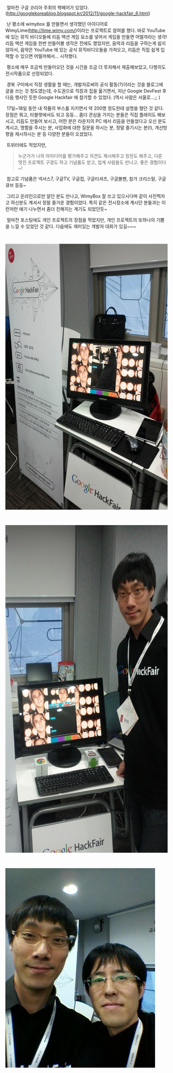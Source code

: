  얼마전 구글 코리아 주최의 핵페어가 있었다.(<a href="http://googlekoreablog.blogspot.kr/2012/11/google-hackfair_6.html" class="uri" class="tx-link">http://googlekoreablog.blogspot.kr/2012/11/google-hackfair_6.html</a>)

 난 평소에 wimybox 를 만들면서 생각했던 아이디어로 WimyLime(<a href="http://lime.wimy.com/" class="uri" class="tx-link">http://lime.wimy.com/</a>)이라는 프로젝트로 참여를 했다. 바로 YouTube 에 있는 뮤직 비디오들에 리듬 액션 게임 요소를 넣어서 게임을 만들면 어떨까라는 생각! 리듬 액션 게임을 한번 만들어볼 생각은 전에도 했었지만, 음악과 리듬을 구하는게 쉽지 않아서, 음악은 YouTube 에 있는 공식 뮤직비디오들을 가져오고, 리듬은 직접 쉽게 입력할 수 있으면 어떨까해서... 시작했다.

 평소에 매우 조금씩 만들어오던 것을 시간을 조금 더 투자해서 제출해보았고, 다행히도 전시작품으로 선정되었다.

 경북 구미에서 직장 생활을 할 때는, 개발자로써의 공식 활동(?)이라는 것을 블로그에 글을 쓰는 것 정도였는데, 수도권으로 직장과 집을 옮기면서, 지난 Google DevFest 후 다음 행사인 듯한 Google Hackfair 에 참가할 수 있었다. (역시 사람은 서울로...;; )

 17일~18일 동안 내 작품의 부스를 지키면서 약 200명 정도한테 설명을 했던 것 같다. 장점은 뭐고, 타블렛에서도 되고 등등... 좀더 관심을 가지는 분들은 직접 플레이도 해보시고, 리듬도 만들어 보시고, 어떤 분은 라운지의 PC 에서 리듬을 만들었다고 오신 분도 계시고, 명함을 주시는 분, 사업화에 대한 질문을 하시는 분, 정말 즐기시는 분(!), 개선방향을 제시하시는 분 등 다양한 분들이 오셨었다.

 트위터에도 적었지만, 

> 누군가가 나의 아이디어를 평가해주고 의견도 제시해주고 칭찬도 해주고, 다른 멋진 프로젝트 구경도 하고 기념품도 받고, 업계 사람들도 만나고. 좋은 경험이다~!

 참고로 기념품은 넥서스7, 구글TV, 구글컵, 구글티셔츠, 구글볼펜, 참가 크리스탈, 구글큐브 등등~

 그리고 온라인으로만 알던 분도 만나고, WimyBox 잘 쓰고 있으시다며 같이 사진찍자고 하신분도 계셔서 정말 즐거운 경험이었다. 특히 같은 전시장소에 계시던 분들과는 이런저런 얘기 나누면서 좀더 친해지는 계기도 되었던듯~

 얼마전 포스팅에도 개인 프로젝트의 장점을 적었지만, 개인 프로젝트의 또하나의 기쁨을 느낄 수 있었던 것 같다. 다음에도 재미있는 개발자 대회가 있길~~~

 

<img src="IMG_20121117_140407.jpg" width="620" height="826" />

 

<img src="IMG_20121118_141435.jpg" width="620" height="1018" />

 

<img src="IMG_20121118_150538.jpg" width="465" height="620" />


